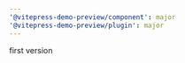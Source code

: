 ```yaml
---
'@vitepress-demo-preview/component': major
'@vitepress-demo-preview/plugin': major
---
```


first version
